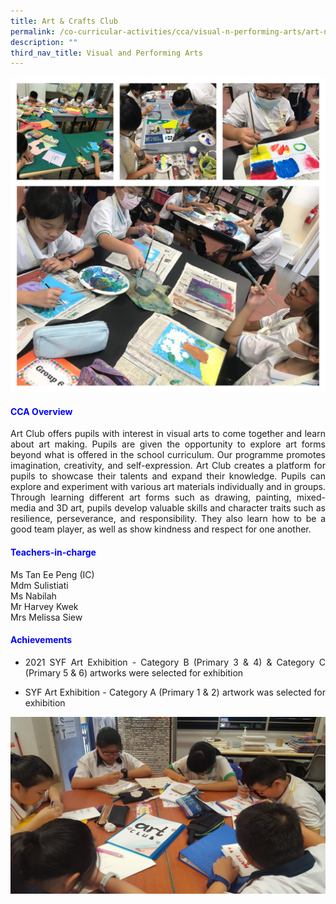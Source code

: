 ```yaml
---
title: Art & Crafts Club
permalink: /co-curricular-activities/cca/visual-n-performing-arts/art-n-crafts-club/
description: ""
third_nav_title: Visual and Performing Arts
---
```

![](/images/2023%20Art%20Club_school%20website-min.jpg)

<h4 style="color:blue;">CCA Overview</h4>

<p style="text-align: justify;">Art Club offers pupils with interest in visual arts to come together and learn about art making. Pupils are given the opportunity to explore art forms beyond what is offered in the school curriculum. Our programme promotes imagination, creativity, and self-expression. Art Club creates a platform for pupils to showcase their talents and expand their knowledge. Pupils can explore and experiment with various art materials individually and in groups. Through learning different art forms such as drawing, painting, mixed-media and 3D art, pupils develop valuable skills and character traits such as resilience, perseverance, and responsibility. They also learn how to be a good team player, as well as show kindness and respect for one another.<br></p>

<h4 style="color:blue;">Teachers-in-charge</h4>

Ms Tan Ee Peng (IC)<br> 
Mdm Sulistiati  <br> 
Ms Nabilah  <br> 
Mr Harvey Kwek  <br> 
Mrs Melissa Siew<br> 

<h4 style="color:blue;">Achievements</h4>

* <p style="text-align: justify;">2021 SYF Art Exhibition - Category B (Primary 3 &amp; 4) &amp; Category C (Primary 5 &amp; 6) artworks were selected for exhibition<br>

* </p><p style="text-align: justify;">SYF Art Exhibition - Category A (Primary 1 &amp; 2) artwork was selected for exhibition<br></p>
	
![](/images/Art%201.jpg)